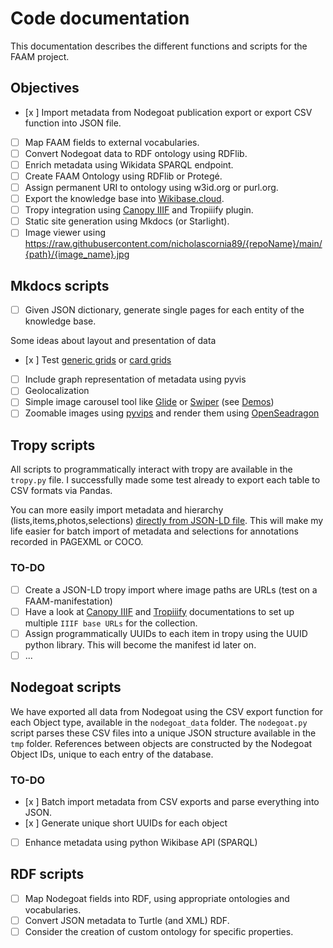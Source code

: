 # Code documentation

This documentation describes the different functions and scripts for the FAAM project.

## Objectives

- [x ] Import metadata from Nodegoat publication export or export CSV function into JSON file.
- [ ] Map FAAM fields to external vocabularies.
- [ ] Convert Nodegoat data to RDF ontology using RDFlib.
- [ ] Enrich metadata using Wikidata SPARQL endpoint.
- [ ] Create FAAM Ontology using RDFlib or Protegé.
- [ ] Assign permanent URI to ontology using w3id.org or purl.org.
- [ ] Export the knowledge base into [Wikibase.cloud](https://www.wikibase.cloud/).
- [ ] Tropy integration using [Canopy IIIF](https://canopy-iiif.github.io/docs/setup-a-collection-with-tropiiify) and Tropiiify plugin.
- [ ] Static site generation using Mkdocs (or Starlight).
- [ ] Image viewer using https://raw.githubusercontent.com/nicholascornia89/{repoName}/main/{path}/{image_name}.jpg

## Mkdocs scripts

- [ ] Given JSON dictionary, generate single pages for each entity of the knowledge base.

Some ideas about layout and presentation of data

- [x ] Test [generic grids](https://squidfunk.github.io/mkdocs-material/reference/grids/#using-generic-grids) or [card grids](https://squidfunk.github.io/mkdocs-material/reference/grids/#using-generic-grids)
- [ ] Include graph representation of metadata using pyvis
- [ ] Geolocalization
- [ ] Simple image carousel tool like [Glide](https://glidejs.com/docs/) or [Swiper](https://swiperjs.com/get-started) (see [Demos](https://swiperjs.com/demos))
- [ ] Zoomable images using [pyvips](https://libvips.github.io/pyvips/) and render them using [OpenSeadragon](https://openseadragon.github.io/docs/)

## Tropy scripts

All scripts to programmatically interact with tropy are available in the `tropy.py` file. I successfully made some test already to export each table to CSV formats via Pandas.

You can more easily import metadata and hierarchy (lists,items,photos,selections) [directly from JSON-LD file](https://docs.tropy.org/using-tropy/add_files#importing-json-ld-files). This will make my life easier for batch import of metadata and selections for annotations recorded in PAGEXML or COCO.

### TO-DO

- [ ] Create a JSON-LD tropy import where image paths are URLs (test on a FAAM-manifestation)
- [ ] Have a look at [Canopy IIIF](https://github.com/canopy-iiif/canopy-iiif) and [Tropiiify](https://github.com/arkalab/tropiiify) documentations to set up multiple `IIIF base URLs` for the collection. 
- [ ] Assign programmatically UUIDs to each item in tropy using the UUID python library. This will become the manifest id later on.
- [ ] ...

## Nodegoat scripts

We have exported all data from Nodegoat using the CSV export function for each Object type, available in the `nodegoat_data` folder. The `nodegoat.py` script parses these CSV files into a unique JSON structure available in the `tmp` folder.
References between objects are constructed by the Nodegoat Object IDs, unique to each entry of the database.

### TO-DO

- [x ] Batch import metadata from CSV exports and parse everything into JSON.
- [x ] Generate unique short UUIDs for each object
- [ ] Enhance metadata using python Wikibase API (SPARQL)

## RDF scripts

- [ ] Map Nodegoat fields into RDF, using appropriate ontologies and vocabularies.
- [ ] Convert JSON metadata to Turtle (and XML) RDF.
- [ ] Consider the creation of custom ontology for specific properties. 